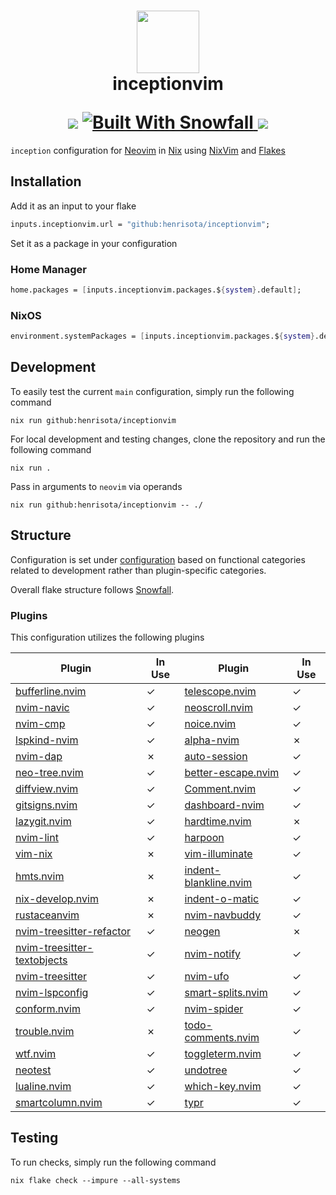 <h1 align="center">
   <img src="https://raw.githubusercontent.com/NixOS/nixos-artwork/refs/heads/master/logo/nix-snowflake-colours.svg" width="100px" />
   <br>
   inceptionvim
   <div align="center">
      <p></p>
      <div align="center">
         <a>
            <img src="https://img.shields.io/badge/Nix-Unstable-blue?style=for-the-badge&logo=nixos&label=NIX&labelColor=303446&color=94e2d5">
         </a>
         <a href="https://github.com/snowfallorg/lib" target="_blank">
            <img alt="Built With Snowfall" src="https://img.shields.io/static/v1?label=Built%20With&labelColor=303446&message=Snowfall&color=94e2d5&style=for-the-badge">
         </a>
         <a href="https://github.com/henrisota/inception/blob/main/LICENSE">
            <img src="https://img.shields.io/static/v1.svg?style=for-the-badge&label=License&message=MIT&colorA=313244&colorB=FAB387&logo=unlicense&logoColor=FAB387&labelColor=303446"/>
         </a>
      </div>
   </div>
</h1>

`inception` configuration for [Neovim](https://neovim.io/) in [Nix](https://nixos.org/) using [NixVim](https://nix-community.github.io/nixvim/) and [Flakes](https://)

## Installation

Add it as an input to your flake

```nix
inputs.inceptionvim.url = "github:henrisota/inceptionvim";
```

Set it as a package in your configuration

### Home Manager

```nix
home.packages = [inputs.inceptionvim.packages.${system}.default];
```

### NixOS

```nix
environment.systemPackages = [inputs.inceptionvim.packages.${system}.default];
```

## Development

To easily test the current `main` configuration, simply run the following command

```shell
nix run github:henrisota/inceptionvim
```

For local development and testing changes, clone the repository and run the following command

```shell
nix run .
```

Pass in arguments to `neovim` via operands

```
nix run github:henrisota/inceptionvim -- ./
```

## Structure

Configuration is set under [configuration](./configuration/) based on functional categories related to development rather than plugin-specific categories.

Overall flake structure follows [Snowfall](https://snowfall.org/).


### Plugins

This configuration utilizes the following plugins

| Plugin | In Use | Plugin | In Use |
| - | - | - | - |
| [bufferline.nvim](https://github.com/akinsho/bufferline.nvim) | ✓ | [telescope.nvim](https://github.com/nvim-telescope/telescope.nvim) | ✓ |
| [nvim-navic](https://github.com/SmiteshP/nvim-navic) | ✓ | [neoscroll.nvim](https://github.com/karb94/neoscroll.nvim) | ✓ |
| [nvim-cmp](https://github.com/hrsh7th/nvim-cmp) | ✓ | [noice.nvim](https://github.com/folke/noice.nvim) | ✓ |
| [lspkind-nvim](https://github.com/onsails/lspkind-nvim) | ✓ | [alpha-nvim](https://github.com/goolord/alpha-nvim) | ✗ |
| [nvim-dap](https://github.com/mfussenegger/nvim-dap) | ✗ | [auto-session](https://github.com/rmagatti/auto-session) | ✓ |
| [neo-tree.nvim](https://github.com/nvim-neo-tree/neo-tree.nvim) | ✓ | [better-escape.nvim](https://github.com/max397574/better-escape.nvim) | ✓ |
| [diffview.nvim](https://github.com/sindrets/diffview.nvim) | ✓ | [Comment.nvim](https://github.com/numToStr/Comment.nvim) | ✓ |
| [gitsigns.nvim](https://github.com/lewis6991/gitsigns.nvim) | ✓ | [dashboard-nvim](https://github.com/nvimdev/dashboard-nvim) | ✓ |
| [lazygit.nvim](https://github.com/kdheepak/lazygit.nvim) | ✓ | [hardtime.nvim](https://github.com/m4xshen/hardtime.nvim) | ✗ |
| [nvim-lint](https://github.com/mfussenegger/nvim-lint) | ✓ | [harpoon](https://github.com/ThePrimeagen/harpoon) | ✓ |
| [vim-nix](https://github.com/LnL7/vim-nix) | ✗ | [vim-illuminate](https://github.com/RRethy/vim-illuminate) | ✓ |
| [hmts.nvim](https://github.com/calops/hmts.nvim) | ✗ | [indent-blankline.nvim](https://github.com/lukas-reineke/indent-blankline.nvim) | ✓ |
| [nix-develop.nvim](https://github.com/figsoda/nix-develop.nvim) | ✗ | [indent-o-matic](https://github.com/Darazaki/indent-o-matic) | ✓ |
| [rustaceanvim](https://github.com/mrcjkb/rustaceanvim) | ✗ | [nvim-navbuddy](https://github.com/SmiteshP/nvim-navbuddy) | ✓ |
| [nvim-treesitter-refactor](https://github.com/nvim-treesitter/nvim-treesitter-refactor) | ✓ | [neogen](https://github.com/danymat/neogen) | ✗ |
| [nvim-treesitter-textobjects](https://github.com/nvim-treesitter/nvim-treesitter-textobjects) | ✓ | [nvim-notify](https://github.com/rcarriga/nvim-notify) | ✓ |
| [nvim-treesitter](https://github.com/nvim-treesitter/nvim-treesitter) | ✓ | [nvim-ufo](https://github.com/kevinhwang91/nvim-ufo) | ✓ |
| [nvim-lspconfig](https://github.com/neovim/nvim-lspconfig) | ✓ | [smart-splits.nvim](https://github.com/mrjones2014/smart-splits.nvim) | ✓ |
| [conform.nvim](https://github.com/stevearc/conform.nvim) | ✓ | [nvim-spider](https://github.com/chrisgrieser/nvim-spider) | ✓ |
| [trouble.nvim](https://github.com/folke/trouble.nvim) | ✗ | [todo-comments.nvim](https://github.com/folke/todo-comments.nvim) | ✓ |
| [wtf.nvim](https://github.com/piersolenski/wtf.nvim) | ✓ | [toggleterm.nvim](https://github.com/akinsho/toggleterm.nvim) | ✓ |
| [neotest](https://github.com/nvim-neotest/neotest) | ✓ | [undotree](https://github.com/mbbill/undotree) | ✓ |
| [lualine.nvim](https://github.com/nvim-lualine/lualine.nvim) | ✓ | [which-key.nvim](https://github.com/folke/which-key.nvim) | ✓ |
| [smartcolumn.nvim](https://github.com/m4xshen/smartcolumn.nvim) | ✓ | [typr](https://github.com/nvzone/typr) | ✓ |

## Testing

To run checks, simply run the following command

```shell
nix flake check --impure --all-systems
```

